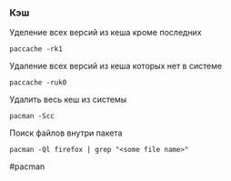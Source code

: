 ### Кэш

Уделение всех версий из кеша кроме последних
~~~~
paccache -rk1
~~~~

Удаление всех версий из кеша которых нет в системе
~~~~
paccache -ruk0
~~~~

Удалить весь кеш из системы
~~~~
pacman -Scc
~~~~

Поиск файлов внутри пакета
~~~~
pacman -Ql firefox | grep "<some file name>"
~~~~

#pacman